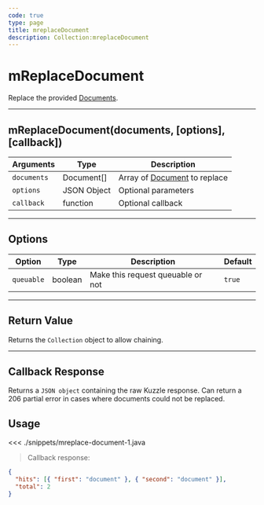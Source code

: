 ```yaml
---
code: true
type: page
title: mreplaceDocument
description: Collection:mreplaceDocument
---
```


# mReplaceDocument

Replace the provided [Documents](/sdk/java/2/core-classes/document/).

---

## mReplaceDocument(documents, [options], [callback])

| Arguments   | Type        | Description                                                          |
| ----------- | ----------- | -------------------------------------------------------------------- |
| `documents` | Document[]  | Array of [Document](/sdk/java/2/core-classes/document/) to replace |
| `options`   | JSON Object | Optional parameters                                                  |
| `callback`  | function    | Optional callback                                                    |

---

## Options

| Option     | Type    | Description                       | Default |
| ---------- | ------- | --------------------------------- | ------- |
| `queuable` | boolean | Make this request queuable or not | `true`  |

---

## Return Value

Returns the `Collection` object to allow chaining.

---

## Callback Response

Returns a `JSON object` containing the raw Kuzzle response.
Can return a 206 partial error in cases where documents could not be replaced.

## Usage

<<< ./snippets/mreplace-document-1.java

> Callback response:

```json
{
  "hits": [{ "first": "document" }, { "second": "document" }],
  "total": 2
}
```
